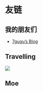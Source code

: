 # 友链

## 我的朋友们

- [7gugu’s Blog](https://www.7gugu.com/)


## Travelling

<a href="https://travellings.link"> <img src="https://travellings.link/assets/logo.gif" /> </a>

## Moe
